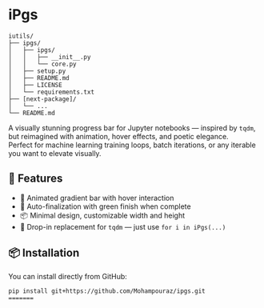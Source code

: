 # iPgs

```
iutils/
├── ipgs/
│   ├── ipgs/
│   │   ├── __init__.py
│   │   └── core.py
│   ├── setup.py
│   ├── README.md
│   ├── LICENSE
│   └── requirements.txt
├── [next-package]/
│   └── ...
└── README.md
```

A visually stunning progress bar for Jupyter notebooks — inspired by `tqdm`, but reimagined with animation, hover effects, and poetic elegance.  
Perfect for machine learning training loops, batch iterations, or any iterable you want to elevate visually.

## 🌟 Features

- 🎨 Animated gradient bar with hover interaction  
- 🧠 Auto-finalization with green finish when complete  
- 📦 Minimal design, customizable width and height  
- 🔁 Drop-in replacement for `tqdm` — just use `for i in iPgs(...)`

## 📦 Installation

You can install directly from GitHub:

```bash
pip install git+https://github.com/Mohampouraz/ipgs.git
=======
